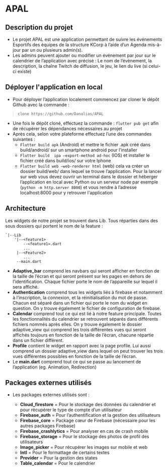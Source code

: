 # APAL

## Description du projet

- Le projet APAL est une application permettant de suivre les événements Esportifs des équipes de la structure KCorp à l’aide d’un Agenda mis-à-jour par un ou plusieurs admin(s).
- Les admins peuvent ajouter ou modifier un événement par jour sur le calendrier de l’application avec précisé : Le nom de l’évènement, la description, la chaîne Twitch de diffusion, le jeu, le lien du live (si celui-ci existe)

## Déployer l'application en local

- Pour déployer l’application localement commencez par cloner le dépôt Github avec la commande :

>`clone https://github.com/Danalias/APAL`

- Une fois le dépôt cloné, effectuez la commande : `flutter pub get` afin de récupérer les dépendances nécessaires au projet
- Après cela, selon votre plateforme effectuez l’une des commandes suivantes :
  - `Flutter build apk` (Android) et mettre le fichier .apk créé dans build/android/ sur un smartphone android pour l’installer
  - `Flutter build  ipa –export-method ad-hoc` (IOS) et installer le fichier créé dans build/ios/ sur votre Iphone
  - `Flutter build web –web-renderer html` (web) cela va créer un dossier build/web/ dans lequel se trouve l’application. Pour la lancer sur web vous devez ouvrir un terminal dans le dossier et héberger l’application en local avec Python ou un serveur node par exemple (`python -m http.server 8000`) et vous rendre à l’adresse localhost:8000 pour y retrouver l'application

## Architecture

Les widgets de notre projet se trouvent dans Lib.
Tous réparties dans des sous dossiers qui portent le nom de la feature :

    `|--Lib
        '|--<feature1>
            --<feature1>.dart
            ...
         |--<Feature2>
            ...
         --main.dart

- **Adaptive_bar** comprend les navbars qui seront afficher en fonction de la taille de l’écran et qui seront présent sur les pages en dehors de l’identification. Chaque fichier porte le nom de l’appareille sur lequel il sera affiché.
- **Authentication** comprend tous les widgets liés à firebase et notamment à l’inscription, la connexion, et la réinitialisation du mot de passe. Chacun est séparé dans un fichier qui porte le nom du widget en question. On y trouve également le fichier de configuration de firebase.
- **Calendar** comprend tout ce qui est lié à notre feature principale. Toutes les fonctionnalités du calendrier se retrouvent séparés dans différents fichiers nommés après elles. On y trouve également le dossier adaptive_view qui comprend les trois différentes vues qui seront affichés toujours en fonction de la taille de l’écran, chacune répartie dans un fichier différent.
- **Profile** contient le widget en rapport avec la page profile. Lui aussi comprend un dossier adaptive_view dans lequel on peut trouver les trois vues différentes possibles en fonction de la taille de l’écran.
- Le **main.dart** comprend tout ce qui se passe au lancement de l’application (eg. Animation, Redirection)

## Packages externes utilisés

- Les packages externes utilisés sont :

  - **Cloud_firestore** = Pour le stockage des données du calendrier et pour récupérer le type de compte d’un utilisateur
  - **Firebase_auth** = Pour l’authentification et la gestion des utilisateurs
  - **Firebase_core** = Package cœur de Firebase (nécessaire pour les autres packages Firebase)
  - **Firebase_crashlytics** = Pour analyser en cas de crash mobile
  - **Firebase_storage** = Pour le stockage des photos de profil des utilisateurs
  - **Image_picker** = Pour récupérer les images sur mobile et web
  - **Intl** = Pour le formattage de certains textes
  - **Provider** = Pour la gestion des states
  - **Table_calendar** = Pour le calendrier
